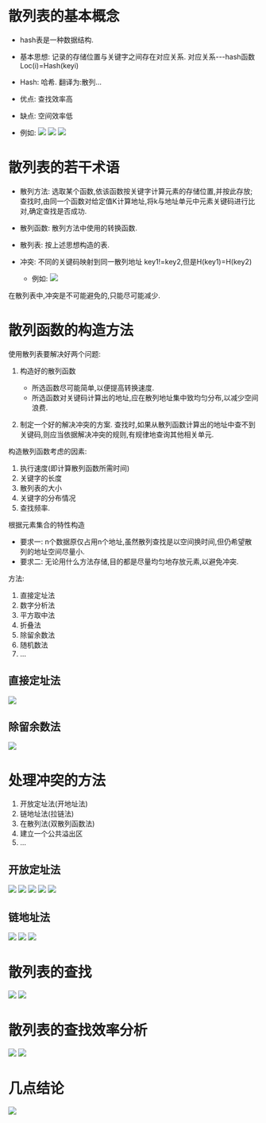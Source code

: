 # 散列表的基本概念
- hash表是一种数据结构.

- 基本思想: 记录的存储位置与关键字之间存在对应关系.
    对应关系---hash函数
    Loc(i)=Hash(keyi)

- Hash: 哈希. 翻译为:散列...

- 优点: 查找效率高
- 缺点: 空间效率低

- 例如:
![](assets/image_20221201140049636636.png)
![](assets/image_20221201140224538538.png)
![](assets/image_20221201140317912912.png)


# 散列表的若干术语

- 散列方法:
    选取某个函数,依该函数按关键字计算元素的存储位置,并按此存放;
    查找时,由同一个函数对给定值K计算地址,将k与地址单元中元素关键码进行比对,确定查找是否成功.

- 散列函数: 散列方法中使用的转换函数.

- 散列表: 按上述思想构造的表.

- 冲突: 不同的关键码映射到同一散列地址
    key1!=key2,但是H(key1)=H(key2)
    - 例如:
    ![](assets/image_20221201142928088088.png)


在散列表中,冲突是不可能避免的,只能尽可能减少.


# 散列函数的构造方法

使用散列表要解决好两个问题:
1. 构造好的散列函数
    - 所选函数尽可能简单,以便提高转换速度.
    - 所选函数对关键码计算出的地址,应在散列地址集中致均匀分布,以减少空间浪费.

2. 制定一个好的解决冲突的方案.
    查找时,如果从散列函数计算出的地址中查不到关键码,则应当依据解决冲突的规则,有规律地查询其他相关单元.


构造散列函数考虑的因素:
1. 执行速度(即计算散列函数所需时间)
2. 关键字的长度
3. 散列表的大小
4. 关键字的分布情况
5. 查找频率.

根据元素集合的特性构造
- 要求一: n个数据原仅占用n个地址,虽然散列查找是以空间换时间,但仍希望散列的地址空间尽量小.
- 要求二: 无论用什么方法存储,目的都是尽量均匀地存放元素,以避免冲突.

方法:
1. 直接定址法
2. 数字分析法
3. 平方取中法
4. 折叠法
5. 除留余数法
6. 随机数法
5. ...


## 直接定址法

![](assets/image_20221201144341356356.png)


## 除留余数法

![](assets/image_20221201144446275275.png)


# 处理冲突的方法

1. 开放定址法(开地址法)
2. 链地址法(拉链法)
3. 在散列法(双散列函数法)
4. 建立一个公共溢出区
5. ...


## 开放定址法

![](assets/image_20221201144801225225.png)
![](assets/image_20221201144827648648.png)
![](assets/image_20221201145158009009.png)
![](assets/image_20221201145551096096.png)
![](assets/image_20221201145616116116.png)


## 链地址法

![](assets/image_20221201145813508508.png)
![](assets/image_20221201145902118118.png)
![](assets/image_20221201145948251251.png)



# 散列表的查找

![](assets/image_20221201150112276276.png)
![](assets/image_20221201150836204204.png)


# 散列表的查找效率分析
![](assets/image_20221201151605011011.png)
![](assets/image_20221201151702269269.png)


# 几点结论

![](assets/image_20221201151800278278.png)